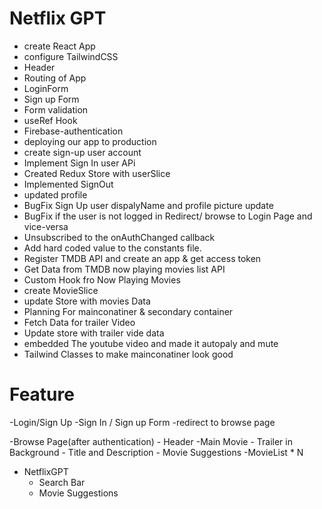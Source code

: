 # Netflix GPT

- create React App
- configure TailwindCSS
- Header
- Routing of App
- LoginForm
- Sign up Form
- Form validation
- useRef Hook
- Firebase-authentication
- deploying our app to production
- create sign-up user account
- Implement Sign In user APi
- Created Redux Store with userSlice
- Implemented SignOut
- updated profile
- BugFix Sign Up user dispalyName and profile picture update
- BugFix if the user is not logged in Redirect/ browse to Login Page and vice-versa
- Unsubscribed to the onAuthChanged callback
- Add hard coded value to the constants file.
- Register TMDB API and create an app & get access token
- Get Data from TMDB now playing movies list API
- Custom Hook fro Now Playing Movies
- create MovieSlice
- update Store with movies Data
- Planning For mainconatiner & secondary container
- Fetch Data for trailer Video
- Update store with trailer vide data
- embedded The youtube video and made it autopaly and mute
- Tailwind Classes to make mainconatiner look good

# Feature

-Login/Sign Up
-Sign In / Sign up Form
-redirect to browse page

-Browse Page(after authentication) - Header
-Main Movie - Trailer in Background - Title and Description - Movie Suggestions
-MovieList \* N

- NetflixGPT
  - Search Bar
  - Movie Suggestions

